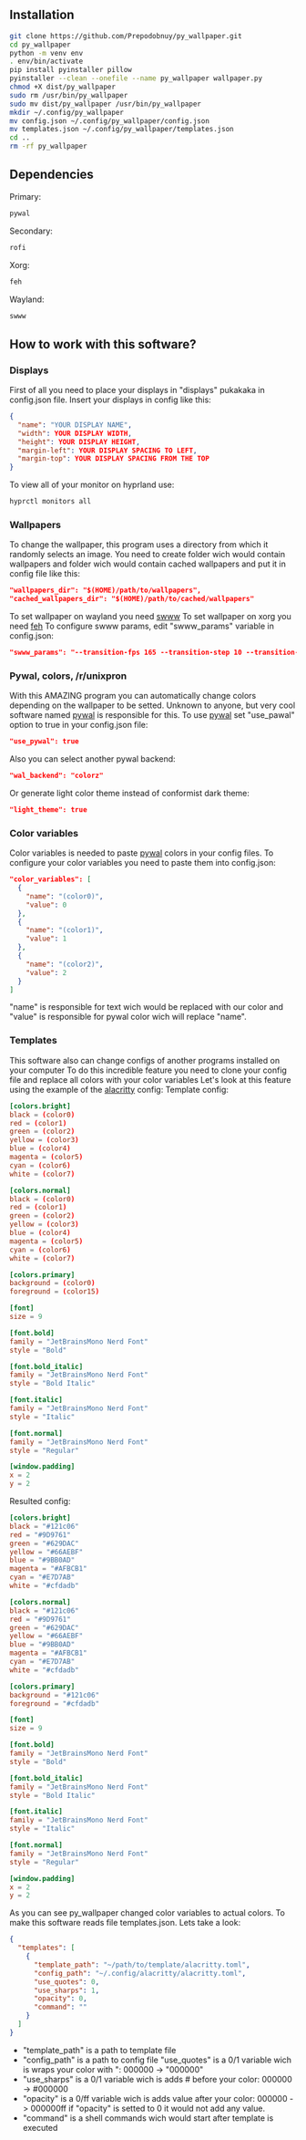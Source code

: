 ## Installation
```bash
git clone https://github.com/Prepodobnuy/py_wallpaper.git
cd py_wallpaper
python -m venv env
. env/bin/activate
pip install pyinstaller pillow
pyinstaller --clean --onefile --name py_wallpaper wallpaper.py
chmod +X dist/py_wallpaper
sudo rm /usr/bin/py_wallpaper
sudo mv dist/py_wallpaper /usr/bin/py_wallpaper
mkdir ~/.config/py_wallpaper
mv config.json ~/.config/py_wallpaper/config.json
mv templates.json ~/.config/py_wallpaper/templates.json
cd ..
rm -rf py_wallpaper
```

## Dependencies
Primary:
```bash
pywal 
```
Secondary:
```bash
rofi
```
Xorg:
```bash
feh 
```
Wayland:
```bash
swww
```

## How to work with this software?
### Displays
First of all you need to place your displays in "displays" pukakaka in config.json file. 
Insert your displays in config like this:
```json
{
  "name": "YOUR DISPLAY NAME",
  "width": YOUR DISPLAY WIDTH,
  "height": YOUR DISPLAY HEIGHT,
  "margin-left": YOUR DISPLAY SPACING TO LEFT,
  "margin-top": YOUR DISPLAY SPACING FROM THE TOP
}
```
To view all of your monitor on hyprland use:
```bash
hyprctl monitors all
```
### Wallpapers
To change the wallpaper, this program uses a directory from which it randomly selects an image.
You need to create folder wich would contain wallpapers and folder wich would contain cached wallpapers
and put it in config file like this:
```json
"wallpapers_dir": "$(HOME)/path/to/wallpapers",
"cached_wallpapers_dir": "$(HOME)/path/to/cached/wallpapers"
```
To set wallpaper on wayland you need [swww](https://github.com/LGFae/swww)
To set wallpaper on xorg you need [feh](https://github.com/derf/feh)
To configure swww params, edit "swww_params" variable in config.json:
```json
"swww_params": "--transition-fps 165 --transition-step 10 --transition-duration 2 -f Nearest -t any"
```
### Pywal, colors, /r/unixpron 
With this AMAZING program you can automatically change colors depending on the wallpaper to be setted.
Unknown to anyone, but very cool software named [pywal](https://github.com/dylanaraps/pywal) is responsible for this.
To use [pywal](https://github.com/dylanaraps/pywal) set "use_pawal" option to true in your config.json file:
```json
"use_pywal": true
```
Also you can select another pywal backend:
```json
"wal_backend": "colorz"
```
Or generate light color theme instead of conformist dark theme:
```json
"light_theme": true
```
### Color variables 
Color variables is needed to paste [pywal](https://github.com/dylanaraps/pywal) colors in your config files.
To configure your color variables you need to paste them into config.json:
```json
"color_variables": [
  {
    "name": "(color0)",
    "value": 0
  },
  {
    "name": "(color1)",
    "value": 1
  },
  {
    "name": "(color2)",
    "value": 2
  }
]
```
"name" is responsible for text wich would be replaced with our color
and "value" is responsible for pywal color wich will replace "name".
### Templates
This software also can change configs of another programs installed on your computer
To do this incredible feature you need to clone your config file and replace all colors with your color variables
Let's look at this feature using the example of the [alacritty](https://github.com/alacritty/alacritty) config:
Template config:
```toml
[colors.bright]
black = (color0)
red = (color1)
green = (color2)
yellow = (color3)
blue = (color4)
magenta = (color5)
cyan = (color6)
white = (color7)

[colors.normal]
black = (color0)
red = (color1)
green = (color2)
yellow = (color3)
blue = (color4)
magenta = (color5)
cyan = (color6)
white = (color7)

[colors.primary]
background = (color0)
foreground = (color15)

[font]
size = 9

[font.bold]
family = "JetBrainsMono Nerd Font"
style = "Bold"

[font.bold_italic]
family = "JetBrainsMono Nerd Font"
style = "Bold Italic"

[font.italic]
family = "JetBrainsMono Nerd Font"
style = "Italic"

[font.normal]
family = "JetBrainsMono Nerd Font"
style = "Regular"

[window.padding]
x = 2
y = 2
```
Resulted config:
```toml
[colors.bright]
black = "#121c06"
red = "#9D9761"
green = "#629DAC"
yellow = "#66AEBF"
blue = "#9BB0AD"
magenta = "#AFBCB1"
cyan = "#E7D7AB"
white = "#cfdadb"

[colors.normal]
black = "#121c06"
red = "#9D9761"
green = "#629DAC"
yellow = "#66AEBF"
blue = "#9BB0AD"
magenta = "#AFBCB1"
cyan = "#E7D7AB"
white = "#cfdadb"

[colors.primary]
background = "#121c06"
foreground = "#cfdadb"

[font]
size = 9

[font.bold]
family = "JetBrainsMono Nerd Font"
style = "Bold"

[font.bold_italic]
family = "JetBrainsMono Nerd Font"
style = "Bold Italic"

[font.italic]
family = "JetBrainsMono Nerd Font"
style = "Italic"

[font.normal]
family = "JetBrainsMono Nerd Font"
style = "Regular"

[window.padding]
x = 2
y = 2
```
As you can see py_wallpaper changed color variables to actual colors.
To make this software reads file templates.json.
Lets take a look:
```json
{
  "templates": [
    {
      "template_path": "~/path/to/template/alacritty.toml",    
      "config_path": "~/.config/alacritty/alacritty.toml",
      "use_quotes": 0,
      "use_sharps": 1,
      "opacity": 0,
      "command": ""    
    }
  ]
}
```
- "template_path" is a path to template file 
- "config_path" is a path to config file "use_quotes" is a 0/1 variable wich is wraps your color with ": 000000 -> "000000" 
- "use_sharps" is a 0/1 variable wich is adds # before your color: 000000 -> #000000 
- "opacity" is a 0/ff variable wich is adds value after your color: 000000 -> 000000ff if "opacity" is setted to 0 it would not add any value. 
- "command" is a shell commands wich would start after template is executed 